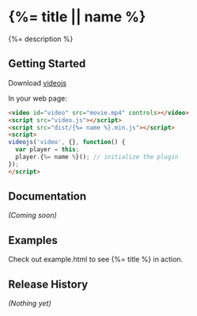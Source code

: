 # {%= title || name %}

{%= description %}

## Getting Started
Download [videojs](http://www.videojs.com/)

In your web page:

```html
<video id="video" src="movie.mp4" controls></video>
<script src="video.js"></script>
<script src="dist/{%= name %}.min.js"></script>
<script>
videojs('video', {}, function() {
  var player = this;
  player.{%= name %}(); // initialize the plugin
});
</script>
```

## Documentation
_(Coming soon)_

## Examples
Check out example.html to see {%= title %} in action.

## Release History
_(Nothing yet)_
